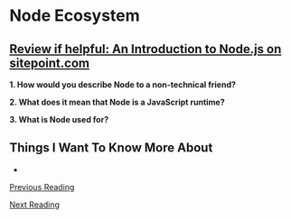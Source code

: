 # Node Ecosystem

## [Review if helpful: An Introduction to Node.js on sitepoint.com](https://www.sitepoint.com/an-introduction-to-node-js)

**1. How would you describe Node to a non-technical friend?**


**2. What does it mean that Node is a JavaScript runtime?**


**3. What is Node used for?**


## Things I Want To Know More About

-

[Previous Reading](../301/class-15.md/)

[Next Reading](./class-02.md)
